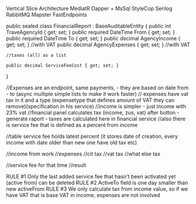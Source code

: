 Vertical Slice Architecture
MediatR
Dapper + MsSql
StyleCop
Serilog
RabbitMQ
Mapster
FastEndpoints


public sealed class FinancialReport : BaseAuditableEntity
{
    public int TraveAgencyId { get; set; }
    public required DateTime From { get; set; }
    public required DateTime To { get; set; }
    public decimal AgencyIncome { get; set; } //with VAT
    public decimal AgencyExpenses { get; set; } //with VAT

    //taxes (all) as a list

    public decimal ServiceFeeCost { get; set; }
}


//Expenses are an endpoint, same payments, - they are based on date from - to (async multiple simple lists to make it work faster)
// expenses have vat tax in it and a type (expensetype that defines amount of VAT they can remove)(specification in his service)
//income is simpler - just income with 23% vat
//financial panel calculates tax (income, zus, vat) after button - generate raport - taxes are calculated here in financial service
//also there is service fee that is defined as a percent from income 

//table service fee holds latest percent (it stores date of creation, every income with date older than new one have old tax etc)


//income from work
//expenses
//cit tax
//vat tax
//what else tax

//service fee for that time
//result 


RULE #1 
Only the last added service fee that hasn't been activated yet (active from) can be deleted 
RULE #2
ActiveTo field is one day smaller than new activeFrom
RULE #3 
We only calculate tax from income value, so if we have VAT that is base VAT in income, expenses are not involved